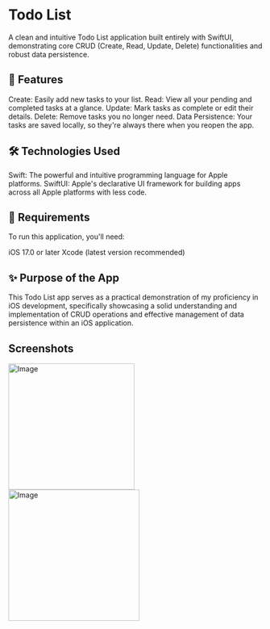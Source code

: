 # Todo List

A clean and intuitive Todo List application built entirely with SwiftUI, demonstrating core CRUD (Create, Read, Update, Delete) functionalities and robust data persistence.

## 🚀 Features
Create: Easily add new tasks to your list.
Read: View all your pending and completed tasks at a glance.
Update: Mark tasks as complete or edit their details.
Delete: Remove tasks you no longer need.
Data Persistence: Your tasks are saved locally, so they're always there when you reopen the app.

## 🛠️ Technologies Used
Swift: The powerful and intuitive programming language for Apple platforms.
SwiftUI: Apple's declarative UI framework for building apps across all Apple platforms with less code.

## 📱 Requirements
To run this application, you'll need:

iOS 17.0 or later
Xcode (latest version recommended)

## ✨ Purpose of the App
This Todo List app serves as a practical demonstration of my proficiency in iOS development, specifically showcasing a solid understanding and implementation of CRUD operations and
effective management of data persistence within an iOS application.

## Screenshots
<img width="250" alt="Image" src="https://github.com/user-attachments/assets/b84176fe-f006-4ac3-976e-3a56c368a183" />
<img width="260" alt="Image" src="https://github.com/user-attachments/assets/37c366cf-e253-4b83-8031-3204cb8664b3" />

